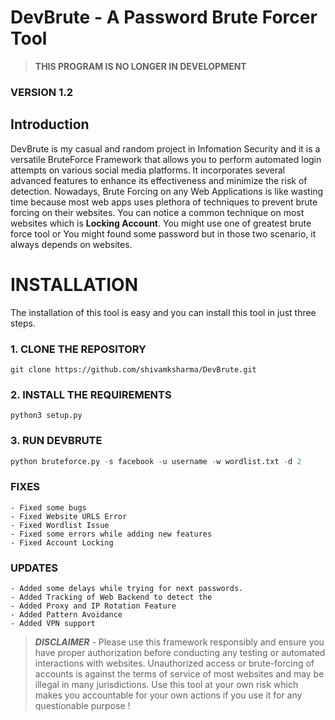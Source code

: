 # **DevBrute** - **A Password Brute Forcer Tool**

> **THIS PROGRAM IS NO LONGER IN DEVELOPMENT**

### VERSION 1.2

## Introduction

DevBrute is my casual and random project in Infomation Security and it is a versatile BruteForce Framework that allows you to perform automated login attempts on various social media platforms. It incorporates several advanced features to enhance its effectiveness and minimize the risk of detection. Nowadays, Brute Forcing on any Web Applications is like wasting time because most web apps uses plethora of techniques to prevent brute forcing on their websites. You can notice a common technique on most websites which is **Locking Account**. You might use one of greatest brute force tool or You might found some password but in those two scenario, it always depends on websites.

# **INSTALLATION**

The installation of this tool is easy and you can install this tool in just three steps.

### 1. CLONE THE REPOSITORY

```
git clone https://github.com/shivamksharma/DevBrute.git
```

### 2. INSTALL THE REQUIREMENTS

```
python3 setup.py
```

### 3. RUN DEVBRUTE

```python
python bruteforce.py -s facebook -u username -w wordlist.txt -d 2
```

### FIXES

    - Fixed some bugs
    - Fixed Website URLS Error
    - Fixed Wordlist Issue
    - Fixed some errors while adding new features
    - Fixed Account Locking

### UPDATES

    - Added some delays while trying for next passwords.
    - Added Tracking of Web Backend to detect the
    - Added Proxy and IP Rotation Feature
    - Added Pattern Avoidance
    - Added VPN support

> **_DISCLAIMER_** - Please use this framework responsibly and ensure you have proper authorization before conducting any testing or automated interactions with websites. Unauthorized access or brute-forcing of accounts is against the terms of service of most websites and may be illegal in many jurisdictions. Use this tool at your own risk which makes you accountable for your own actions if you use it for any questionable purpose !

